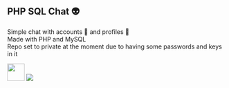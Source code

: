 ## PHP SQL Chat 👽

Simple chat with accounts 👥 and profiles 👤 <br />
Made with PHP and MySQL <br />
Repo set to private at the moment due to having some passwords and keys in it

<img height="40px" src="https://www.php.net/images/logos/new-php-logo.svg">
<img  src="https://www.mysql.com/common/logos/powered-by-mysql-88x31-wob.png">

